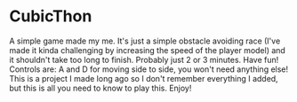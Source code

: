 # CubicThon
A simple game made my me. It's just a simple obstacle avoiding race (I've made it kinda challenging by increasing the speed of the player model) and it shouldn't take too long to finish. Probably just 2 or 3 minutes. Have fun!
Controls are: A and D for moving side to side, you won't need anything else! This is a project I made long ago so I don't remember everything I added, but this is all you need to know to play this. Enjoy!
